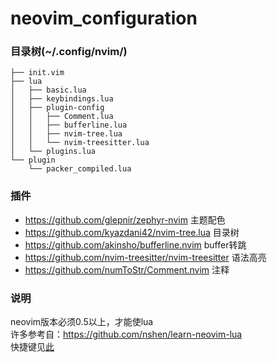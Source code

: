 # neovim_configuration  

### 目录树(~/.config/nvim/)  
```
├── init.vim  
├── lua  
│   ├── basic.lua  
│   ├── keybindings.lua  
│   ├── plugin-config  
│   │   ├── Comment.lua  
│   │   ├── bufferline.lua  
│   │   ├── nvim-tree.lua  
│   │   └── nvim-treesitter.lua  
│   └── plugins.lua  
└── plugin  
    └── packer_compiled.lua  
```

### 插件
* https://github.com/glepnir/zephyr-nvim 主题配色
* https://github.com/kyazdani42/nvim-tree.lua 目录树
* https://github.com/akinsho/bufferline.nvim buffer转跳
* https://github.com/nvim-treesitter/nvim-treesitter 语法高亮
* https://github.com/numToStr/Comment.nvim 注释

### 说明
neovim版本必须0.5以上，才能使lua  
许多参考自：<https://github.com/nshen/learn-neovim-lua>  
快捷键见[此](https://gitee.com/XXiao-a/neovim_configuration/keybindings.md)


